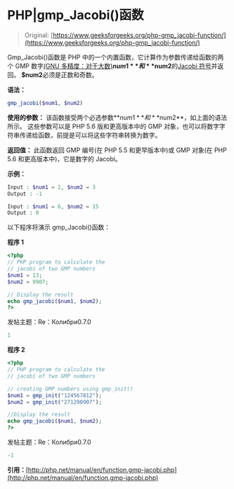 # PHP|gmp_Jacobi()函数

> Original: [https://www.geeksforgeeks.org/php-gmp_jacobi-function/](https://www.geeksforgeeks.org/php-gmp_jacobi-function/)

Gmp_Jacobi()函数是 PHP 中的一个内置函数，它计算作为参数传递给函数的两个 GMP 数字[(GNU 多精度：对于大数)](https://en.wikipedia.org/wiki/GNU_Multiple_Precision_Arithmetic_Library)**$num1**和**$num2**的[Jacobi 符号](https://en.wikipedia.org/wiki/Jacobi_symbol)并返回。 **$num2**必须是正数和奇数。

**语法：**

```php
gmp_jacobi($num1, $num2)
```

**使用的参数：**
该函数接受两个必选参数**$num1**和**$num2**，如上面的语法所示。 这些参数可以是 PHP 5.6 版和更高版本中的 GMP 对象，也可以将数字字符串传递给函数，前提是可以将这些字符串转换为数字。

**返回值：**
此函数返回 GMP 编号(在 PHP 5.5 和更早版本中)或 GMP 对象(在 PHP 5.6 和更高版本中)，它是数字的 Jacobi。

**示例：**

```php
Input : $num1 = 2, $num2 = 3
Output : -1

Input : $num1 = 6, $num2 = 15
Output : 0

```

以下程序将演示 gmp_Jacobi()函数：

**程序 1**

```php
<?php
// PHP program to calculate the
// jacobi of two GMP numbers
$num1 = 13;
$num2 = 9907;

// Display the result
echo gmp_jacobi($num1, $num2); 
?>
```

发帖主题：Re：Колибри0.7.0

```php
1
```

**程序 2**

```php
<?php
// PHP program to calculate the
// jacobi of two GMP numbers

// creating GMP numbers using gmp_init()
$num1 = gmp_init("124567812");
$num2 = gmp_init("271290907");

//Display the result
echo gmp_jacobi($num1, $num2); 
?>
```

发帖主题：Re：Колибри0.7.0

```php
-1
```

**引用：**[http://php.net/manual/en/function.gmp-jacobi.php](http://php.net/manual/en/function.gmp-jacobi.php)